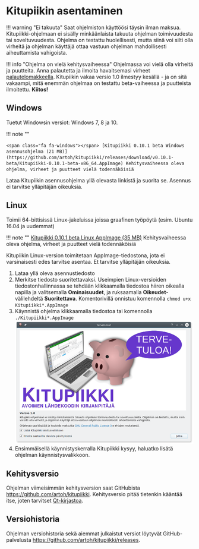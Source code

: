 # Kitupiikin asentaminen

!!! warning "Ei takuuta"
    Saat ohjelmiston käyttöösi täysin ilman maksua.
    Kitupiikki-ohjelmaan ei sisälly minkäänlaista takuuta ohjelman toimivuudesta tai soveltuvuudesta. Ohjelma on testattu huolellisesti, mutta siinä voi silti olla virheitä ja ohjelman käyttäjä ottaa vastuun ohjelman mahdollisesti aiheuttamista vahigoista.

!!! info "Ohjelma on vielä kehitysvaiheessa"
    Ohjelmassa voi vielä olla virheitä ja puutteita.
    Anna palautetta ja ilmoita havaitsemasi virheet [palautelomakkeella](https://form.jotformeu.com/73283959099374).
    Kitupiikin vakaa versio 1.0 ilmestyy kesällä - ja on sitä vakaampi, mitä enemmän ohjelmaa on testattu beta-vaiheessa ja puutteista ilmoitettu. **Kiitos!**

## Windows

Tuetut Windowsin versiot: Windows 7, 8 ja 10.

!!! note ""

    <span class="fa fa-windows"></span> [Kitupiikki 0.10.1 beta Windows asennusohjelma (21 MB)](https://github.com/artoh/kitupiikki/releases/download/v0.10.1-beta/Kitupiikki-0.10.1-beta-x86_64.AppImage) Kehitysvaiheessa oleva ohjelma, virheet ja puutteet vielä todennäköisiä

Lataa Kitupiikin asennusohjelma yllä olevasta linkistä ja suorita se. Asennus ei tarvitse ylläpitäjän oikeuksia.


## Linux

Toimii 64-bittisissä Linux-jakeluissa joissa graafinen työpöytä (esim. Ubuntu 16.04 ja uudemmat)

!!! note ""
    <span class="fa fa-linux"></span> [Kitupiikki 0.10.1 beta Linux AppImage (35 MB)](https://github.com/artoh/kitupiikki/releases/download/v0.10.1-beta/Kitupiikki-0.10.1-beta-x86_64.AppImage)
     Kehitysvaiheessa oleva ohjelma, virheet ja puutteet vielä todennäköisiä

Kitupiikin Linux-version toimitetaan AppImage-tiedostona, jota ei varsinaisesti edes tarvitse asentaa. Et tarvitse ylläpitäjän oikeuksia.

1. Lataa yllä oleva asennustiedosto
2. Merkitse tiedosto suoritettavaksi. Useimpien Linux-versioiden tiedostonhallinnassa se tehdään klikkaamalla tiedostoa hiiren oikealla napilla ja valitsemalla **Ominaisuudet**, ja ruksaamalla **Oikeudet**-välilehdeltä **Suoritettava**. Komentorivillä onnistuu komennolla `chmod u+x Kitupiikki*.AppImage`
3. Käynnistä ohjelma klikkaamalla tiedostoa tai komennolla `./Kitupiikki*.AppImage`
   ![](images/tervetuloa.png)
4. Ensimmäisellä käynnistyskerralla Kitupiikki kysyy, haluatko lisätä ohjelman käynnistysvalikkoon.


## Kehitysversio

Ohjelman viimeisimmän kehitysversion saat GitHubista <https://github.com/artoh/kitupiikki>. Kehitysversio pitää tietenkin kääntää itse, joten tarvitset [Qt-kirjastoa](http://qt.io).

## Versiohistoria

Ohjelman versiohistoria sekä aiemmat julkaistut versiot löytyvät GitHub-palvelusta <https://github.com/artoh/kitupiikki/releases>.
